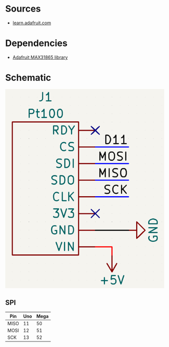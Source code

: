 # Sources

- [learn.adafruit.com](https://learn.adafruit.com/adafruit-max31865-rtd-pt100-amplifier)

# Dependencies

- [Adafruit MAX31865 library](https://github.com/adafruit/Adafruit_MAX31865)

# Schematic

![pinout](images/pinout_Pt100.png)

## SPI

| Pin  | Uno | Mega |
| ---- | --- | ---- |
| MISO | 11  | 50   |
| MOSI | 12  | 51   |
| SCK  | 13  | 52   |
